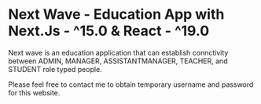 # Next Wave - Education App with Next.Js - ^15.0 & React - ^19.0
Next wave is an education application that can establish connctivity between ADMIN, MANAGER, ASSISTANTMANAGER, TEACHER, and STUDENT role typed people.

Please feel free to contact me to obtain temporary username and password for this website. 
